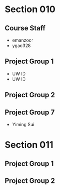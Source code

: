 # Section 010

## Course Staff

   * emanzoor
   * ygao328

## Project Group 1

   * UW ID
   * UW ID

## Project Group 2

## Project Group 7

   * Yiming Sui

# Section 011

## Project Group 1

## Project Group 2
